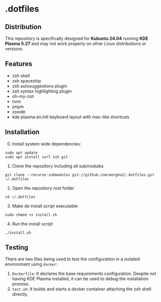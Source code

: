 # .dotfiles 

## Distribution

This repository is specifically designed for **Kubuntu 24.04** running **KDE Plasma 5.27** and may not work properly on other Linux distributions or versions.

## Features

- zsh shell
- zsh spaceship
- zsh autosuggestions plugin
- zsh syntax highlighting plugin
- oh-my-zsh
- nvm
- pnpm
- zoxide
- kde plasma en.intl keyboard layout with mac-like shortcuts

## Installation

0. Install system wide dependencies:

```shell
sudo apt update
sudo apt install curl zsh git
```

1. Clone the repository including all submodules

```shell
git clone --recurse-submodules git://github.com/worgho2/.dotfiles.git ~/.dotfiles
```

2. Open the repository root folder

```
cd ~/.dotfiles
```

3. Make de install script executable

```shell
sudo chmod +x install.sh
```

4. Run the install script

```shell
./install.sh
```

## Testing

There are two files being used to test the configuration in a isolated environment using `docker`:

1. `Dockerfile`: It declares the base requirements configuration. Despite not having KDE Plasma installed, it can be used to debug the installation process.
2. `test.sh`: It builds and starts a docker container attaching the zsh shell directly.